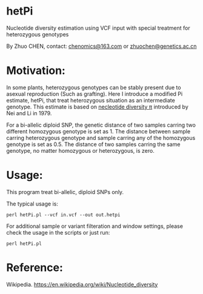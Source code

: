 # hetPi
Nucleotide diversity estimation using VCF input with special treatment for heterozygous genotypes

By Zhuo CHEN, contact: chenomics@163.com or zhuochen@genetics.ac.cn

# Motivation:

In some plants, heterozygous genotypes can be stably present due to asexual reproduction (Such as grafting). Here I introduce a modified Pi estimate, hetPi, that treat heterozygous situation as an intermediate genotype. This estimate is based on [necleotide diversity π](https://doi.org/10.1073/pnas.76.10.5269) introduced by Nei and Li in 1979.

For a bi-allelic diploid SNP, the genetic distance of two samples carring two different homozygous genotype is set as 1. The distance between sample carring heterozygous genotype and sample carring any of the homozygous genotype is set as 0.5. The distance of two samples carring the same genotype, no matter homozygous or heterozygous, is zero.

# Usage:

This program treat bi-allelic, diploid SNPs only.

The typical usage is:

`perl hetPi.pl --vcf in.vcf --out out.hetpi`

For additional sample or variant filteration and window settings, please check the usage in the scripts or just run:

`perl hetPi.pl`

# Reference:

Wikipedia. https://en.wikipedia.org/wiki/Nucleotide_diversity
